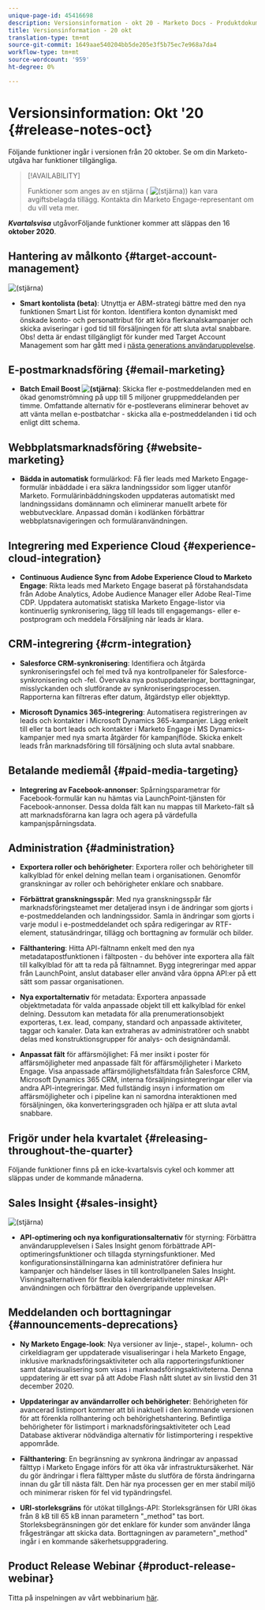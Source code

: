 ```yaml
---
unique-page-id: 45416698
description: Versionsinformation - okt 20 - Marketo Docs - Produktdokumentation
title: Versionsinformation - 20 okt
translation-type: tm+mt
source-git-commit: 1649aae540204bb5de205e3f5b75ec7e968a7da4
workflow-type: tm+mt
source-wordcount: '959'
ht-degree: 0%

---
```



# Versionsinformation: Okt &#39;20 {#release-notes-oct}

Följande funktioner ingår i versionen från 20 oktober. Se om din Marketo-utgåva har funktioner tillgängliga.

>[!AVAILABILITY]
>
>Funktioner som anges av en stjärna ( ![(stjärna)](assets/star-yellow.svg)) kan vara avgiftsbelagda tillägg. Kontakta din Marketo Engage-representant om du vill veta mer.

**_Kvartalsvisa_** utgåvorFöljande funktioner kommer att släppas den 16  **oktober 2020**.

## Hantering av målkonto {#target-account-management}

![(stjärna)](assets/star-yellow.svg)

* **Smart kontolista (beta)**: Utnyttja er ABM-strategi bättre med den nya funktionen Smart List för konton. Identifiera konton dynamiskt med önskade konto- och personattribut för att köra flerkanalskampanjer och skicka aviseringar i god tid till försäljningen för att sluta avtal snabbare. Obs! detta är endast tillgängligt för kunder med Target Account Management som har gått med i [nästa generations användarupplevelse](https://nation.marketo.com/t5/Employee-Blogs/The-Next-Generation-Marketo-Engage-Experience/ba-p/304205).

## E-postmarknadsföring {#email-marketing}

* **Batch Email Boost  ![(stjärna)](assets/star-yellow.svg)**: Skicka fler e-postmeddelanden med en ökad genomströmning på upp till 5 miljoner gruppmeddelanden per timme. Omfattande alternativ för e-postleverans eliminerar behovet av att vänta mellan e-postbatchar - skicka alla e-postmeddelanden i tid och enligt ditt schema.

## Webbplatsmarknadsföring {#website-marketing}

* **Bädda in automatisk** formulärkod: Få fler leads med Marketo Engage-formulär inbäddade i era säkra landningssidor som ligger utanför Marketo. Formulärinbäddningskoden uppdateras automatiskt med landningssidans domännamn och eliminerar manuellt arbete för webbutvecklare. Anpassad domän i kodlänken förbättrar webbplatsnavigeringen och formuläranvändningen.

## Integrering med Experience Cloud {#experience-cloud-integration}

* **Continuous Audience Sync from Adobe Experience Cloud to Marketo Engage**: Rikta leads med Marketo Engage baserat på förstahandsdata från Adobe Analytics, Adobe Audience Manager eller Adobe Real-Time CDP. Uppdatera automatiskt statiska Marketo Engage-listor via kontinuerlig synkronisering, lägg till leads till engagemangs- eller e-postprogram och meddela Försäljning när leads är klara.

## CRM-integrering {#crm-integration}

* **Salesforce CRM-synkronisering**: Identifiera och åtgärda synkroniseringsfel och fel med två nya kontrollpaneler för Salesforce-synkronisering och -fel. Övervaka nya postuppdateringar, borttagningar, misslyckanden och slutförande av synkroniseringsprocessen. Rapporterna kan filtreras efter datum, åtgärdstyp eller objekttyp.

* **Microsoft Dynamics 365-integrering**: Automatisera registreringen av leads och kontakter i Microsoft Dynamics 365-kampanjer. Lägg enkelt till eller ta bort leads och kontakter i Marketo Engage i MS Dynamics-kampanjer med nya smarta åtgärder för kampanjflöde. Skicka enkelt leads från marknadsföring till försäljning och sluta avtal snabbare.

## Betalande mediemål {#paid-media-targeting}

* **Integrering av Facebook-annonser**: Spårningsparametrar för Facebook-formulär kan nu hämtas via LaunchPoint-tjänsten för Facebook-annonser. Dessa dolda fält kan nu mappas till Marketo-fält så att marknadsförarna kan lagra och agera på värdefulla kampanjspårningsdata.

## Administration {#administration}

* **Exportera roller och behörigheter**: Exportera roller och behörigheter till kalkylblad för enkel delning mellan team i organisationen. Genomför granskningar av roller och behörigheter enklare och snabbare.

* **Förbättrat granskningsspår**: Med nya granskningsspår får marknadsföringsteamet mer detaljerad insyn i de ändringar som gjorts i e-postmeddelanden och landningssidor. Samla in ändringar som gjorts i varje modul i e-postmeddelandet och spåra redigeringar av RTF-element, statusändringar, tillägg och borttagning av formulär och bilder.

* **Fälthantering**: Hitta API-fältnamn enkelt med den nya metadatapostfunktionen i fältposten - du behöver inte exportera alla fält till kalkylblad för att ta reda på fältnamnet. Bygg integreringar med appar från LaunchPoint, anslut databaser eller använd våra öppna API:er på ett sätt som passar organisationen.

* **Nya exportalternativ** för metadata: Exportera anpassade objektmetadata för valda anpassade objekt till ett kalkylblad för enkel delning. Dessutom kan metadata för alla prenumerationsobjekt exporteras, t.ex. lead, company, standard och anpassade aktiviteter, taggar och kanaler. Data kan extraheras av administratörer och snabbt delas med konstruktionsgrupper för analys- och designändamål.

* **Anpassat fält** för affärsmöjlighet: Få mer insikt i poster för affärsmöjligheter med anpassade fält för affärsmöjligheter i Marketo Engage. Visa anpassade affärsmöjlighetsfältdata från Salesforce CRM, Microsoft Dynamics 365 CRM, interna försäljningsintegreringar eller via andra API-integreringar. Med fullständig insyn i information om affärsmöjligheter och i pipeline kan ni samordna interaktionen med försäljningen, öka konverteringsgraden och hjälpa er att sluta avtal snabbare.

## Frigör under hela kvartalet {#releasing-throughout-the-quarter}

Följande funktioner finns på en icke-kvartalsvis cykel och kommer att släppas under de kommande månaderna.

## Sales Insight {#sales-insight}

![(stjärna)](assets/star-yellow.svg)

* **API-optimering och nya konfigurationsalternativ** för styrning: Förbättra användarupplevelsen i Sales Insight genom förbättrade API-optimeringsfunktioner och tillagda styrningsfunktioner. Med konfigurationsinställningarna kan administratörer definiera hur kampanjer och händelser läses in till kontrollpanelen Sales Insight. Visningsalternativen för flexibla kalenderaktiviteter minskar API-användningen och förbättrar den övergripande upplevelsen.

## Meddelanden och borttagningar {#announcements-deprecations}

* **Ny Marketo Engage-look**: Nya versioner av linje-, stapel-, kolumn- och cirkeldiagram ger uppdaterade visualiseringar i hela Marketo Engage, inklusive marknadsföringsaktiviteter och alla rapporteringsfunktioner samt datavisualisering som visas i marknadsföringsaktiviteterna. Denna uppdatering är ett svar på att Adobe Flash nått slutet av sin livstid den 31 december 2020.

* **Uppdateringar av användarroller och behörigheter**: Behörigheten för avancerad listimport kommer att bli inaktuell i den kommande versionen för att förenkla rollhantering och behörighetshantering. Befintliga behörigheter för listimport i marknadsföringsaktiviteter och Lead Database aktiverar nödvändiga alternativ för listimportering i respektive appområde.

* **Fälthantering**: En begränsning av synkrona ändringar av anpassad fälttyp i Marketo Engage införs för att öka vår infrastruktursäkerhet. När du gör ändringar i flera fälttyper måste du slutföra de första ändringarna innan du går till nästa fält. Den här nya processen ger en mer stabil miljö och minimerar risken för fel vid typändringsfel.

* **URI-storleksgräns** för utökat tillgångs-API: Storleksgränsen för URI ökas från 8 kB till 65 kB innan parametern &quot;_method&quot; tas bort. Storleksbegränsningen gör det enklare för kunder som använder långa frågesträngar att skicka data. Borttagningen av parametern&quot;_method&quot; ingår i en kommande säkerhetsuppgradering.

## Product Release Webinar {#product-release-webinar}

Titta på inspelningen av vårt webbinarium [här](https://engage.marketo.com/Oct_20_Release_OnDemand.html).
